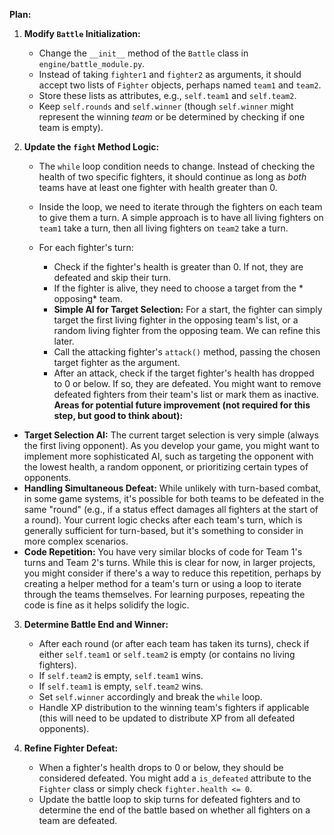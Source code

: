 __Plan:__

1. __Modify `Battle` Initialization:__

   - Change the `__init__` method of the `Battle` class in `engine/battle_module.py`.
   - Instead of taking `fighter1` and `fighter2` as arguments, it should accept two lists of `Fighter` objects, perhaps named `team1` and `team2`.
   - Store these lists as attributes, e.g., `self.team1` and `self.team2`.
   - Keep `self.rounds` and `self.winner` (though `self.winner` might represent the winning *team* or be determined by checking if one team is empty).

2. __Update the `fight` Method Logic:__

   - The `while` loop condition needs to change. Instead of checking the health of two specific fighters, it should continue as long as *both* teams have at least one fighter with health greater than 0.

   - Inside the loop, we need to iterate through the fighters on each team to give them a turn. A simple approach is to have all living fighters on `team1` take a turn, then all living fighters on `team2` take a turn.

   - For each fighter's turn:

     - Check if the fighter's health is greater than 0. If not, they are defeated and skip their turn.
     - If the fighter is alive, they need to choose a target from the * opposing* team.
     - __Simple AI for Target Selection:__ For a start, the fighter can simply target the first living fighter in the opposing team's list, or a random living fighter from the opposing team. We can refine this later.
     - Call the attacking fighter's `attack()` method, passing the chosen target fighter as the argument.
     - After an attack, check if the target fighter's health has dropped to 0 or below. If so, they are defeated. You might want to remove defeated fighters from their team's list or mark them as inactive.
__Areas for potential future improvement (not required for this step, but good to think about):__

- __Target Selection AI:__ The current target selection is very simple (always the first living opponent). As you develop your game, you might want to implement more sophisticated AI, such as targeting the opponent with the lowest health, a random opponent, or prioritizing certain types of opponents.
- __Handling Simultaneous Defeat:__ While unlikely with turn-based combat, in some game systems, it's possible for both teams to be defeated in the same "round" (e.g., if a status effect damages all fighters at the start of a round). Your current logic checks after each team's turn, which is generally sufficient for turn-based, but it's something to consider in more complex scenarios.
- __Code Repetition:__ You have very similar blocks of code for Team 1's turns and Team 2's turns. While this is clear for now, in larger projects, you might consider if there's a way to reduce this repetition, perhaps by creating a helper method for a team's turn or using a loop to iterate through the teams themselves. For learning purposes, repeating the code is fine as it helps solidify the logic.

3. __Determine Battle End and Winner:__

   - After each round (or after each team has taken its turns), check if either `self.team1` or `self.team2` is empty (or contains no living fighters).
   - If `self.team2` is empty, `self.team1` wins.
   - If `self.team1` is empty, `self.team2` wins.
   - Set `self.winner` accordingly and break the `while` loop.
   - Handle XP distribution to the winning team's fighters if applicable (this will need to be updated to distribute XP from all defeated opponents).

4. __Refine Fighter Defeat:__

   - When a fighter's health drops to 0 or below, they should be considered defeated. You might add a `is_defeated` attribute to the `Fighter` class or simply check `fighter.health <= 0`.
   - Update the battle loop to skip turns for defeated fighters and to determine the end of the battle based on whether all fighters on a team are defeated.
